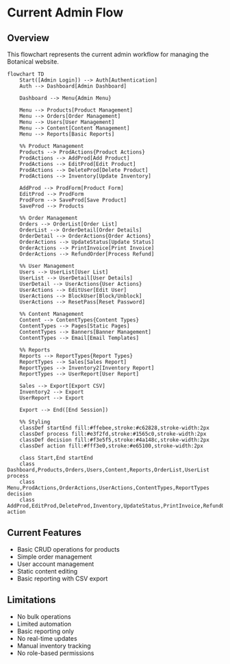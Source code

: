 # Current Admin Flow

## Overview
This flowchart represents the current admin workflow for managing the Botanical website.

```mermaid
flowchart TD
    Start([Admin Login]) --> Auth[Authentication]
    Auth --> Dashboard[Admin Dashboard]
    
    Dashboard --> Menu{Admin Menu}
    
    Menu --> Products[Product Management]
    Menu --> Orders[Order Management]
    Menu --> Users[User Management]
    Menu --> Content[Content Management]
    Menu --> Reports[Basic Reports]
    
    %% Product Management
    Products --> ProdActions{Product Actions}
    ProdActions --> AddProd[Add Product]
    ProdActions --> EditProd[Edit Product]
    ProdActions --> DeleteProd[Delete Product]
    ProdActions --> Inventory[Update Inventory]
    
    AddProd --> ProdForm[Product Form]
    EditProd --> ProdForm
    ProdForm --> SaveProd[Save Product]
    SaveProd --> Products
    
    %% Order Management
    Orders --> OrderList[Order List]
    OrderList --> OrderDetail[Order Details]
    OrderDetail --> OrderActions{Order Actions}
    OrderActions --> UpdateStatus[Update Status]
    OrderActions --> PrintInvoice[Print Invoice]
    OrderActions --> RefundOrder[Process Refund]
    
    %% User Management
    Users --> UserList[User List]
    UserList --> UserDetail[User Details]
    UserDetail --> UserActions{User Actions}
    UserActions --> EditUser[Edit User]
    UserActions --> BlockUser[Block/Unblock]
    UserActions --> ResetPass[Reset Password]
    
    %% Content Management
    Content --> ContentTypes{Content Types}
    ContentTypes --> Pages[Static Pages]
    ContentTypes --> Banners[Banner Management]
    ContentTypes --> Email[Email Templates]
    
    %% Reports
    Reports --> ReportTypes{Report Types}
    ReportTypes --> Sales[Sales Report]
    ReportTypes --> Inventory2[Inventory Report]
    ReportTypes --> UserReport[User Report]
    
    Sales --> Export[Export CSV]
    Inventory2 --> Export
    UserReport --> Export
    
    Export --> End([End Session])
    
    %% Styling
    classDef startEnd fill:#ffebee,stroke:#c62828,stroke-width:2px
    classDef process fill:#e3f2fd,stroke:#1565c0,stroke-width:2px
    classDef decision fill:#f3e5f5,stroke:#4a148c,stroke-width:2px
    classDef action fill:#fff3e0,stroke:#e65100,stroke-width:2px
    
    class Start,End startEnd
    class Dashboard,Products,Orders,Users,Content,Reports,OrderList,UserList process
    class Menu,ProdActions,OrderActions,UserActions,ContentTypes,ReportTypes decision
    class AddProd,EditProd,DeleteProd,Inventory,UpdateStatus,PrintInvoice,RefundOrder action
```

## Current Features
- Basic CRUD operations for products
- Simple order management
- User account management
- Static content editing
- Basic reporting with CSV export

## Limitations
- No bulk operations
- Limited automation
- Basic reporting only
- No real-time updates
- Manual inventory tracking
- No role-based permissions